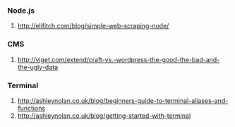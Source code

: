 ### Node.js
1. http://elifitch.com/blog/simple-web-scraping-node/

### CMS
1. http://viget.com/extend/craft-vs.-wordpress-the-good-the-bad-and-the-ugly-data

### Terminal
1. http://ashleynolan.co.uk/blog/beginners-guide-to-terminal-aliases-and-functions
2. http://ashleynolan.co.uk/blog/getting-started-with-terminal
